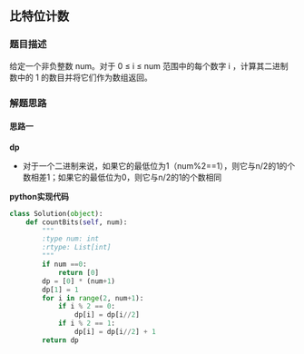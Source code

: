## 比特位计数
### 题目描述
给定一个非负整数 num。对于 0 ≤ i ≤ num 范围中的每个数字 i ，计算其二进制数中的 1 的数目并将它们作为数组返回。
### 解题思路
#### 思路一
**dp**
- 对于一个二进制来说，如果它的最低位为1（num%2==1），则它与n/2的1的个数相差1；如果它的最低位为0，则它与n/2的1的个数相同

**python实现代码**

```python
class Solution(object):
    def countBits(self, num):
        """
        :type num: int
        :rtype: List[int]
        """
        if num ==0:
            return [0]
        dp = [0] * (num+1)
        dp[1] = 1
        for i in range(2, num+1):
            if i % 2 == 0:
                dp[i] = dp[i//2]
            if i % 2 == 1:
                dp[i] = dp[i//2] + 1
        return dp
        

```

